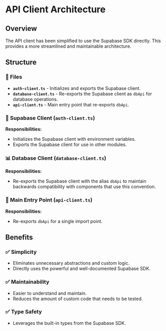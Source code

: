 # API Client Architecture

## Overview

The API client has been simplified to use the Supabase SDK directly. This provides a more streamlined and maintainable architecture.

## Structure

### 📁 Files

- **`auth-client.ts`** - Initializes and exports the Supabase client.
- **`database-client.ts`** - Re-exports the Supabase client as `dbApi` for database operations.
- **`api-client.ts`** - Main entry point that re-exports `dbApi`.

### 🔐 Supabase Client (`auth-client.ts`)

**Responsibilities:**

- Initializes the Supabase client with environment variables.
- Exports the Supabase client for use in other modules.

### 📊 Database Client (`database-client.ts`)

**Responsibilities:**

- Re-exports the Supabase client with the alias `dbApi` to maintain backwards compatibility with components that use this convention.

### 🔗 Main Entry Point (`api-client.ts`)

**Responsibilities:**

- Re-exports `dbApi` for a single import point.

## Benefits

### ✅ **Simplicity**

- Eliminates unnecessary abstractions and custom logic.
- Directly uses the powerful and well-documented Supabase SDK.

### ✅ **Maintainability**

- Easier to understand and maintain.
- Reduces the amount of custom code that needs to be tested.

### ✅ **Type Safety**

- Leverages the built-in types from the Supabase SDK.
